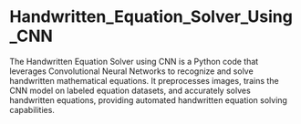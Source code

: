 # Handwritten_Equation_Solver_Using_CNN
The Handwritten Equation Solver using CNN is a Python code that leverages Convolutional Neural Networks to recognize and solve handwritten mathematical equations. It preprocesses images, trains the CNN model on labeled equation datasets, and accurately solves handwritten equations, providing automated handwritten equation solving capabilities.

